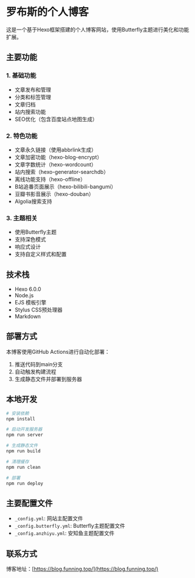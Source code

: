# 罗布斯的个人博客

这是一个基于Hexo框架搭建的个人博客网站，使用Butterfly主题进行美化和功能扩展。

## 主要功能

### 1. 基础功能
- 文章发布和管理
- 分类和标签管理
- 文章归档
- 站内搜索功能
- SEO优化（包含百度站点地图生成）

### 2. 特色功能
- 文章永久链接（使用abbrlink生成）
- 文章加密功能（hexo-blog-encrypt）
- 文章字数统计（hexo-wordcount）
- 站内搜索（hexo-generator-searchdb）
- 离线功能支持（hexo-offline）
- B站追番页面展示（hexo-bilibili-bangumi）
- 豆瓣书影音展示（hexo-douban）
- Algolia搜索支持

### 3. 主题相关
- 使用Butterfly主题
- 支持深色模式
- 响应式设计
- 支持自定义样式和配置

## 技术栈
- Hexo 6.0.0
- Node.js
- EJS 模板引擎
- Stylus CSS预处理器
- Markdown

## 部署方式
本博客使用GitHub Actions进行自动化部署：
1. 推送代码到main分支
2. 自动触发构建流程
3. 生成静态文件并部署到服务器

## 本地开发
```bash
# 安装依赖
npm install

# 启动开发服务器
npm run server

# 生成静态文件
npm run build

# 清理缓存
npm run clean

# 部署
npm run deploy
```

## 主要配置文件
- `_config.yml`: 网站主配置文件
- `_config.butterfly.yml`: Butterfly主题配置文件
- `_config.anzhiyu.yml`: 安知鱼主题配置文件

## 联系方式
博客地址：[https://blog.funning.top/](https://blog.funning.top/)
